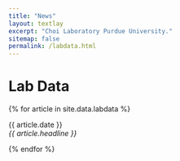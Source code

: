 ```yaml
---
title: "News"
layout: textlay
excerpt: "Choi Laboratory Purdue University."
sitemap: false
permalink: /labdata.html
---
```


# Lab Data

{% for article in site.data.labdata %}
<p>{{ article.date }} <br>
<pdf src="{{ site.url }}{{ site.baseurl }}/images/{{ test.pdf }}" class="pdf-responsive" width="100%" " />
<em>{{ article.headline }}</em></p>
{% endfor %}

